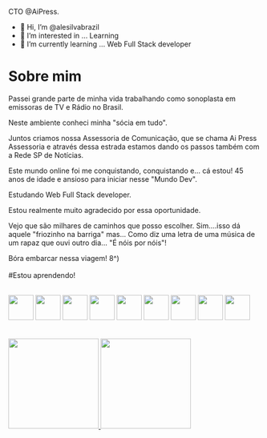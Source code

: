 <p dir="auto">CTO @AiPress.</p>

- 👋 Hi, I’m @alesilvabrazil
- 👀 I’m interested in ... Learning
- 🌱 I’m currently learning ... Web Full Stack developer

<!---
alesilvabrazil/alesilvabrazil is a ✨ special ✨ repository because its `README.md` (this file) appears on your GitHub profile.
You can click the Preview link to take a look at your changes.
--->

# Sobre mim

Passei grande parte de minha vida trabalhando como sonoplasta em emissoras de TV e Rádio no Brasil.

Neste ambiente conheci minha "sócia em tudo".

Juntos criamos nossa Assessoria de Comunicação, que se chama Ai Press Assessoria e através dessa estrada estamos dando os passos também com a Rede SP de Notícias.

Este mundo online foi me conquistando, conquistando e... cá estou! 45 anos de idade e ansioso para iniciar nesse "Mundo Dev".

Estudando Web Full Stack developer.

Estou realmente muito agradecido por essa oportunidade.

Vejo que são milhares de caminhos que posso escolher. Sim....isso dá aquele "friozinho na barriga" mas... Como diz uma letra de uma música de um rapaz que ouvi outro dia... "É nóis por nóis"!

Bóra embarcar nessa viagem! 8^)
</br>
</br>
#Estou aprendendo!
</br>
</br>
<div>
<img src="https://cdn.jsdelivr.net/gh/devicons/devicon@latest/icons/html5/html5-original-wordmark.svg" width=50px />
<img src="https://cdn.jsdelivr.net/gh/devicons/devicon@latest/icons/css3/css3-original-wordmark.svg" width=50px />
<img src="https://cdn.jsdelivr.net/gh/devicons/devicon@latest/icons/javascript/javascript-original.svg" width=50px />
<img src="https://cdn.jsdelivr.net/gh/devicons/devicon@latest/icons/nodejs/nodejs-original-wordmark.svg" width=50px/>
<img src="https://cdn.jsdelivr.net/gh/devicons/devicon@latest/icons/bootstrap/bootstrap-original-wordmark.svg" width=50px/>
<img src="https://cdn.jsdelivr.net/gh/devicons/devicon@latest/icons/wordpress/wordpress-original.svg" width=50px/>
<img src="https://cdn.jsdelivr.net/gh/devicons/devicon@latest/icons/react/react-original.svg" width=50px/>
<img src="https://cdn.jsdelivr.net/gh/devicons/devicon@latest/icons/nextjs/nextjs-original-wordmark.svg" width=50px/>
<img src="https://cdn.jsdelivr.net/gh/devicons/devicon@latest/icons/typescript/typescript-original.svg" width=50px />
</div>
          
</br>
</br>
<div>
<a href="https://github.com/alesilvabrazil">
<img loading="lazy" height="180em" src="https://github-readme-stats.vercel.app/api/top-langs/?username=alesilvabrazil&layout=compact&langs_count=7&theme=dracula"/>
<img loading="lazy" height="180em" src="https://github-readme-stats.vercel.app/api?username=alesilvabrazil&show_icons=true&theme=dracula&include_all_commits=true&count_private=true"/>
</div>
    
          
          
          
          

          
          
          


